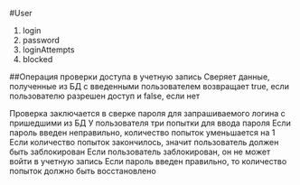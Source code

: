 #User

1. login
2. password
3. loginAttempts
4. blocked

##Операция проверки доступа в учетную запись Сверяет данные, полученные из БД с введенными пользователем возвращает true, если пользователю разрешен доступ и false, если нет

 Проверка заключается в сверке пароля для запрашиваемого логина с пришедшими из БД
 У пользователя три попытки для ввода пароля
 Если пароль введен неправильно, количество попыток уменьшается на 1
 Если количество попыток закончилось, значит пользователь должен быть заблокирован
 Если пользователь заблокирован, он не может войти в учетную запись
 Если пароль введен правильно, то количество попыток должно быть восстановлено